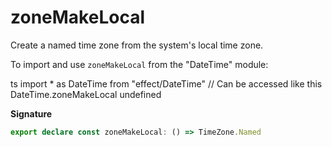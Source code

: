 # zoneMakeLocal

Create a named time zone from the system's local time zone.

To import and use `zoneMakeLocal` from the "DateTime" module:

ts
import \* as DateTime from "effect/DateTime"
// Can be accessed like this
DateTime.zoneMakeLocal
undefined

**Signature**

```ts
export declare const zoneMakeLocal: () => TimeZone.Named
```
